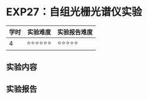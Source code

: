 # EXP27：自组光栅光谱仪实验

| 学时 | 实验难度 | 实验报告难度 |
|------|---------|------------|
| 4 | ⭐⭐⭐⭐⭐⭐ | ⭐⭐⭐⭐⭐ |

## 实验内容

## 实验报告

